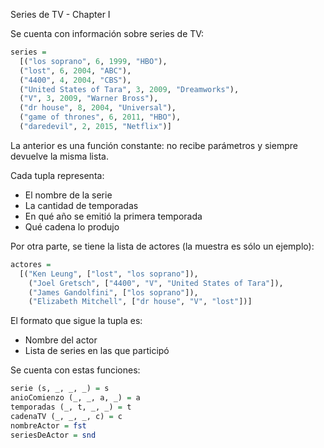 Series de TV - Chapter I

Se cuenta con información sobre series de TV:

```haskell
series = 
  [("los soprano", 6, 1999, "HBO"),
  ("lost", 6, 2004, "ABC"),
  ("4400", 4, 2004, "CBS"),
  ("United States of Tara", 3, 2009, "Dreamworks"),
  ("V", 3, 2009, "Warner Bross"),
  ("dr house", 8, 2004, "Universal"),
  ("game of thrones", 6, 2011, "HBO"),
  ("daredevil", 2, 2015, "Netflix")]
```

La anterior es una función constante: no recibe parámetros y siempre devuelve la misma lista.

Cada tupla representa:

- El nombre de la serie
- La cantidad de temporadas
- En qué año se emitió la primera temporada
- Qué cadena lo produjo
 
Por otra parte, se tiene la lista de actores (la muestra es sólo un ejemplo):

```haskell
actores =
  [("Ken Leung", ["lost", "los soprano"]),
	("Joel Gretsch", ["4400", "V", "United States of Tara"]),
	("James Gandolfini", ["los soprano"]),
	("Elizabeth Mitchell", ["dr house", "V", "lost"])]
```

El formato que sigue la tupla es:

- Nombre del actor
- Lista de series en las que participó
 
Se cuenta con estas funciones:

```haskell
serie (s, _, _, _) = s
anioComienzo (_, _, a, _) = a
temporadas (_, t, _, _) = t
cadenaTV (_, _, _, c) = c
nombreActor = fst
seriesDeActor = snd
```